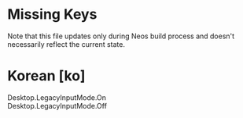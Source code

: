 # Missing Keys
Note that this file updates only during Neos build process and doesn't necessarily reflect the current state.

# Korean [ko]
Desktop.LegacyInputMode.On  
Desktop.LegacyInputMode.Off  

